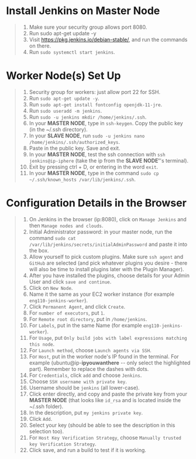 # Install Jenkins on Master Node

> 1. Make sure your security group allows port 8080.
> 2. Run sudo apt-get update -y
> 3. Visit https://pkg.jenkins.io/debian-stable/, and run the commands on there.
> 4. Run `sudo systemctl start jenkins`.

# Worker Node(s) Set Up

> 1. Security group for workers: just allow port 22 for SSH.
> 2. Run `sudo apt-get update -y`.
> 3. Run `sudo apt-get install fontconfig openjdk-11-jre`. 
> 4. Run `sudo useradd -m jenkins`.
> 5. Run `sudo -u jenkins mkdir /home/jenkins/.ssh`.
> 6. In your **MASTER NODE**, type in `ssh-keygen`. Copy the public key (in the ~/.ssh directory).
> 7. In your **SLAVE NODE**, run `sudo -u jenkins nano /home/jenkins/.ssh/authorized_keys`. 
> 8. Paste in the public key. Save and exit. 
> 9. In your **MASTER NODE**, test the ssh connection with `ssh jenkins@ip-iphere` (take the ip from the **SLAVE NODE'**'s terminal).
> 10. Exit by pressing ctrl + D, or entering in the word `exit`.
> 11. In your **MASTER NODE**, type in the command `sudo cp ~/.ssh/known_hosts /var/lib/jenkins/.ssh`.

# Configuration Details in the Browser

> 1. On Jenkins in the browser (ip:8080), click on `Manage Jenkins` and then `Manage nodes and clouds`.
> 2. Initial Administrator password: in your master node, run the command `sudo cat /var/lib/jenkins/secrets/initialAdminPassword` and paste it into the box.
> 3. Allow yourself to pick custom plugins. Make sure `ssh agent` and `GitHub` are selected (and pick whatever plugins you desire - there will also be time to install plugins later with the Plugin Manager).
> 4. After you have installed the plugins, choose details for your Admin User and click `save and continue`. 
> 5. Click on `New Node`.
> 6. Name it the same as your EC2 worker instance (for example `eng110-jenkins-worker`).
> 7. Click `Permanent Agent`, and click `Create`. 
> 8. For `number of executors`, put `1`. 
> 9. For `Remote root directory`, put in `/home/jenkins`.
> 10. For `Labels`, put in the same Name (for example `eng110-jenkins-worker`).
> 11. For `Usage`, put `Only build jobs with label expressions matching this node`.
> 12. For `Launch method`, choose `Launch agents via SSH`. 
> 13. For `Host`, put in the worker node's IP found in the terminal. For example (ubuntu@ip-**ipyouwanthere** -- only select the highlighted part). Remember to replace the dashes with dots.
> 14. For `Credentials`, click `add` and choose `Jenkins`.
> 15. Choose `SSH username with private key`. 
> 16. Username should be `jenkins` (all lower-case).
> 17. Click enter directly, and copy and paste the private key from your **MASTER NODE** (that looks like `id_rsa` and is located inside the ~/.ssh folder). 
> 18. In the description, put `my jenkins private key`.
> 19. Click `Add`.
> 20. Select your key (should be able to see the description in this selection too). 
> 21. For `Host Key Verification Strategy`, choose `Manually trusted key Verification Strategy`. 
> 22. Click save, and run a build to test if it is working.